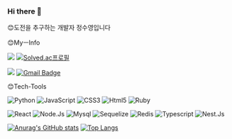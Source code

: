 ### Hi there 👋

😊도전을 추구하는 개발자 정수영입니다

😊MyㅡInfo   

<a href="https://github.com/j9972"><img src="https://hits.seeyoufarm.com/api/count/incr/badge.svg?url=https%3A%2F%2Fgithub.com%2Fseondal&count_bg=%23000000&title_bg=%23000000&icon=github.svg&icon_color=%23E7E7E7&title=GitHub&edge_flat=false)"/></a>
[![Solved.ac프로필](http://mazassumnida.wtf/api/mini/generate_badge?boj=j9972)](https://solved.ac/j9972)

<a href="https://www.instagram.com/jung_su_0/"><img src="https://img.shields.io/badge/InstaGram-E4405F?style=flat-square&logo=Instagram&logoColor=pink"/></a>
[![Gmail Badge](https://img.shields.io/badge/GMail-E4405F?style=flat-square&logo=GMail&logoColor=red&link=mailto:jh485200@gmail.com)](mailto:jh485200@gmail.com)


😊Tech-Tools

![Python](https://img.shields.io/badge/Python-3776AB.svg?&style=for-the-badge&logo=Python&logoColor=white)
![JavaScript](https://img.shields.io/badge/JavaScript-F7DF1E.svg?&style=for-the-badge&logo=JavaScript&logoColor=white)
![CSS3](https://img.shields.io/badge/CSS3-1572B6.svg?&style=for-the-badge&logo=CSS3&logoColor=white)
![Html5](https://img.shields.io/badge/Html5-E34F26.svg?&style=for-the-badge&logo=Html5&logoColor=white)
![Ruby](https://img.shields.io/badge/Ruby-DC382D.svg?&style=for-the-badge&logo=Ruby&logoColor=white)

![React](https://img.shields.io/badge/React-61DAFB.svg?&style=for-the-badge&logo=React&logoColor=white)
![Node.Js](https://img.shields.io/badge/Node.Js-339933.svg?&style=for-the-badge&logo=Node.Js&logoColor=white)
![Mysql](https://img.shields.io/badge/Mysql-4479A1.svg?&style=for-the-badge&logo=Mysql&logoColor=white)
![Sequelize](https://img.shields.io/badge/Sequelize-52B0E7.svg?&style=for-the-badge&logo=Sequelize&logoColor=white)
![Redis](https://img.shields.io/badge/Redis-DC382D.svg?&style=for-the-badge&logo=Redis&logoColor=white)
![Typescript](https://img.shields.io/badge/Typescript-1572B6.svg?&style=for-the-badge&logo=Typescript&logoColor=white)
![Nest.Js](https://img.shields.io/badge/NestJS-#E0234E.svg?&style=for-the-badge&logo=NestJS&logoColor=white)


[![Anurag's GitHub stats](https://github-readme-stats.vercel.app/api?username=j9972)](https://github.com/j9972/github-readme-stats)
[![Top Langs](https://github-readme-stats.vercel.app/api/top-langs/?username=j9972)](https://github.com/j9972/github-readme-stats)
